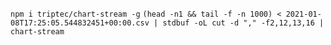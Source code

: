 `npm i triptec/chart-stream -g`
`(head -n1 && tail -f -n 1000) < 2021-01-08T17:25:05.544832451+00:00.csv | stdbuf -oL cut -d "," -f2,12,13,16 | chart-stream`
